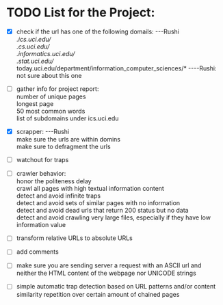 # TODO List for the Project:  
- [x] check if the url has one of the following domails: ---Rushi  
	*.ics.uci.edu/*  
	*.cs.uci.edu/*  
	*.informatics.uci.edu/*  
	*.stat.uci.edu/*  
	today.uci.edu/department/information_computer_sciences/* ----Rushi: not sure about this one  
  
- [ ] gather info for project report:  
	number of unique pages  
	longest page   
	50 most common words   
	list of subdomains under ics.uci.edu   
  
- [x] scrapper: ---Rushi  
	make sure the urls are within domins  
	make sure to defragment the urls  
  
- [ ] watchout for traps  
  
- [ ] crawler behavior:  
	honor the politeness delay  
	crawl all pages with high textual information content  
	detect and avoid infinite traps  
	detect and avoid sets of similar pages with no information  
	detect and avoid dead urls that return 200 status but no data  
	detect and avoid crawling very large files, especially if they have low information value  
  
- [ ] transform relative URLs to absolute URLs  
- [ ] add comments   
- [ ] make sure you are sending server a request with an ASCII url and neither the HTML content of the webpage nor UNICODE strings   
- [ ] simple automatic trap detection based on URL patterns and/or content similarity repetition over certain amount of chained pages    
